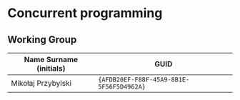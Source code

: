 # Concurrent programming

## Working Group

| Name Surname (initials) | GUID                                     |
| ----------------------- | ---------------------------------------- |
| Mikołaj Przybylski      | `{AFDB20EF-F88F-45A9-8B1E-5F56F5D4962A}` |
